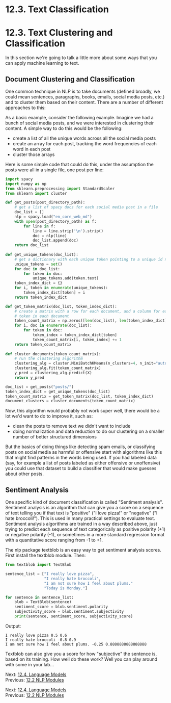 # 12.3. Text Classification

# 12.3. Text Clustering and Classification

In this section we're going to talk a little more about some ways that you can apply machine learning to text.

## Document Clustering and Classification
One common technique in NLP is to take documents (defined broadly, we could mean sentences, paragraphs, books, 
emails, social media posts, etc.) and to cluster them based on their content. There are a number of different approaches
to this:

As a basic example, consider the following example. Imagine we had a bunch of social media posts, and we were interested 
in clustering their content. A simple way to do this would be the following:
- create a list of all the unique words across all the social media posts
- create an array for each post, tracking the word frequencies of each word in each post
- cluster those arrays

Here is some simple code that could do this, under the assumption the posts were all in a single file, one post per 
line:
```python
import spacy
import numpy as np
from sklearn.preprocessing import StandardScaler
from sklearn import cluster

def get_posts(post_directory_path):
    # get a list of spacy docs for each social media post in a file
    doc_list = []
    nlp = spacy.load("en_core_web_md")
    with open(post_directory_path) as f:
        for line in f:
            line = line.strip('\n').strip()
            doc = nlp(line)
            doc_list.append(doc)
    return doc_list
            
def get_unique_tokens(doc_list):
    # get a dictionary with each unique token pointing to a unique id number
    unique_tokens = set()
    for doc in doc_list:
        for token in doc:
            unique_tokens.add(token.text)
    token_index_dict = {}
    for i, token in enumerate(unique_tokens):
        token_index_dict[token] = i
    return token_index_dict

def get_token_matrix(doc_list, token_index_dict):
    # create a matrix with a row for each document, and a column for each token, giving us the freq of each 
    # token in each document
    token_count_matrix = np.zeros([len(doc_list), len(token_index_dict)])
    for i, doc in enumerate(doc_list):
        for token in doc:
            token_index = token_index_dict[token]
            token_count_matrix[i, token_index] += 1
    return token_count_matrix
            
def cluster_documents(token_count_matrix):
    # run the clustering algorithm
    clustering_alg = cluster.MiniBatchKMeans(n_clusters=4, n_init="auto")
    clustering_alg.fit(token_count_matrix)
    y_pred = clustering_alg.predict(X)
    return y_pred

doc_list = get_posts("posts/")
token_index_dict = get_unique_tokens(doc_list)
token_count_matrix = get_token_matrix(doc_list, token_index_dict)
document_clusters = cluster_documents(token_count_matrix)
```
Now, this algorithm would probably not work super well, there would be a lot we'd want to do to improve it, such as: 
- clean the posts to remove text we didn't want to include
- doing normalization and data reduction to do our clustering on a smaller number of better structured dimensions

But the basics of doing things like detecting spam emails, or classifying posts on social media as harmful or offensive
start with algorithms like this that might find patterns in the words being used. If you had labeled data (say, for 
example a list of posts labeled as either offensive or unoffensive) you could use that dataset to build a classifier that 
would make guesses about other posts.

## Sentiment Analysis
One specific kind of document classification is called "Sentiment analysis". Sentiment analysis is an algorithm that can 
give you a score on a sequence of text telling you if that text is "positive" ("I love pizza!" or "negative" ("I hate 
broccoli!"). This is used in many practical settings to evaluate text. Sentiment analysis algorithms are trained 
in a way described above, just trying to predict each sequence of text categorically as positive polarity (+1) or negative
polarity (-1), or sometimes in a more standard regression format with a quantitative score ranging from -1 to +1.

The nlp package textblob is an easy way to get sentiment analysis scores. First install the textblob module. Then:
```python
from textblob import TextBlob

sentence_list = ["I really love pizza",
                 "I really hate broccoli",
                 "I am not sure how I feel about plums."
                 "Today is Monday."]

for sentence in sentence_list:
    blob = TextBlob(sentence)
    sentiment_score = blob.sentiment.polarity
    subjectivity_score = blob.sentiment.subjectivity
    print(sentence, sentiment_score, subjectivity_score)
```
Output:
```text
I really love pizza 0.5 0.6
I really hate broccoli -0.8 0.9
I am not sure how I feel about plums. -0.25 0.8888888888888888
```
Textblob can also give you a score for how "subjective" the sentence is, based on its training. How well do these 
work? Well you can play around with some in your lab...

Next: [12.4. Language Models](../CH12/12.4.%20Language%20Models.md)<br>
Previous: [12.2 NLP Modules](../CH12/12.2.%20NLP%20Modules.md)

Next: [12.4. Language Models](../CH12/12.4.%20Language%20Models.md)<br>
Previous: [12.2 NLP Modules](../CH12/12.2.%20NLP%20Modules.md)
